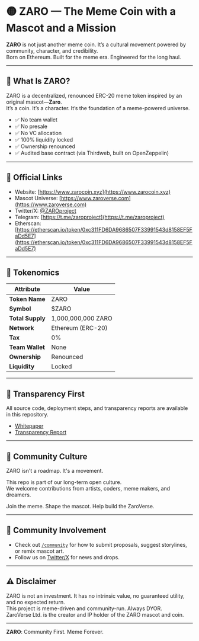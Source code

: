 # 🟡 ZARO — The Meme Coin with a Mascot and a Mission

**ZARO** is not just another meme coin. It’s a cultural movement powered by community, character, and credibility.  
Born on Ethereum. Built for the meme era. Engineered for the long haul.

---

## 🎯 What Is ZARO?

ZARO is a decentralized, renounced ERC-20 meme token inspired by an original mascot—**Zaro**.  
It’s a coin. It’s a character. It’s the foundation of a meme-powered universe.

- ✅ No team wallet  
- ✅ No presale  
- ✅ No VC allocation  
- ✅ 100% liquidity locked  
- ✅ Ownership renounced  
- ✅ Audited base contract (via Thirdweb, built on OpenZeppelin)

---

## 🔗 Official Links

- Website: [https://www.zarocoin.xyz](https://www.zarocoin.xyz)  
- Mascot Universe: [https://www.zaroverse.com](https://www.zaroverse.com)  
- Twitter/X: [@ZAROproject](https://twitter.com/ZAROproject)  
- Telegram: [https://t.me/zaroproject](https://t.me/zaroproject)
- Etherscan: [https://etherscan.io/token/0xc311FD6DA9686507F33991543d8158EF5FaDd5E7](https://etherscan.io/token/0xc311FD6DA9686507F33991543d8158EF5FaDd5E7)

---

## 📜 Tokenomics

| Attribute         | Value                   |
|------------------|-------------------------|
| **Token Name**   | ZARO                    |
| **Symbol**       | $ZARO                   |
| **Total Supply** | 1,000,000,000 ZARO      |
| **Network**      | Ethereum (ERC-20)       |
| **Tax**          | 0%                      |
| **Team Wallet**  | None                    |
| **Ownership**    | Renounced               |
| **Liquidity**    | Locked                  |

---

## 🧾 Transparency First

All source code, deployment steps, and transparency reports are available in this repository.

- [Whitepaper](https://github.com/zarocoin/zarocoin/tree/main/docs/whitepaper)
- [Transparency Report](https://github.com/zarocoin/zarocoin/tree/main/docs/transparency)

---

## 🧠 Community Culture

ZARO isn't a roadmap. It's a movement.

This repo is part of our long-term open culture.  
We welcome contributions from artists, coders, meme makers, and dreamers.

Join the meme. Shape the mascot. Help build the ZaroVerse.

---

## 💬 Community Involvement

- Check out [`/community`](./community) for how to submit proposals, suggest storylines, or remix mascot art.
- Follow us on [Twitter/X](https://twitter.com/ZAROproject) for news and drops.

---

## ⚠️ Disclaimer

ZARO is not an investment. It has no intrinsic value, no guaranteed utility, and no expected return.  
This project is meme-driven and community-run. Always DYOR.  
ZaroVerse Ltd. is the creator and IP holder of the ZARO mascot and coin.

---

**ZARO**: Community First. Meme Forever.
